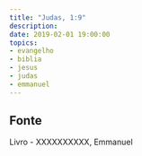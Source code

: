 ```yaml
---
title: "Judas, 1:9"
description: 
date: 2019-02-01 19:00:00
topics: 
- evangelho
- biblia
- jesus
- judas
- emmanuel
---
```




## Fonte
Livro - XXXXXXXXXX, Emmanuel
